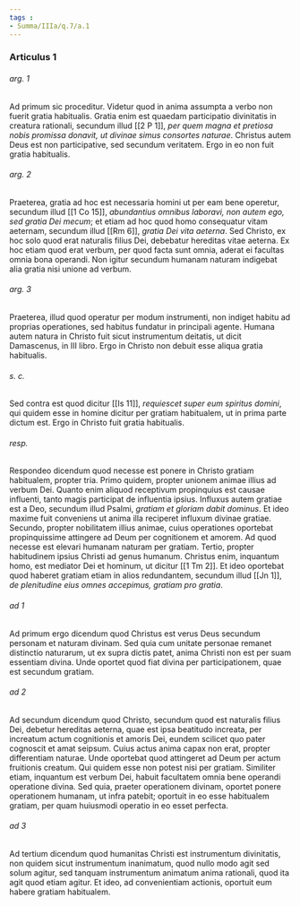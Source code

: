 ```yaml
---
tags : 
- Summa/IIIa/q.7/a.1
---
```


### Articulus 1

###### arg. 1
Ad primum sic proceditur. Videtur quod in anima assumpta a verbo non fuerit gratia habitualis. Gratia enim est quaedam participatio divinitatis in creatura rationali, secundum illud [[2 P 1]], *per quem magna et pretiosa nobis promissa donavit, ut divinae simus consortes naturae*. Christus autem Deus est non participative, sed secundum veritatem. Ergo in eo non fuit gratia habitualis.

###### arg. 2
Praeterea, gratia ad hoc est necessaria homini ut per eam bene operetur, secundum illud [[1 Co 15]], *abundantius omnibus laboravi, non autem ego, sed gratia Dei mecum*; et etiam ad hoc quod homo consequatur vitam aeternam, secundum illud [[Rm 6]], *gratia Dei vita aeterna*. Sed Christo, ex hoc solo quod erat naturalis filius Dei, debebatur hereditas vitae aeterna. Ex hoc etiam quod erat verbum, per quod facta sunt omnia, aderat ei facultas omnia bona operandi. Non igitur secundum humanam naturam indigebat alia gratia nisi unione ad verbum.

###### arg. 3
Praeterea, illud quod operatur per modum instrumenti, non indiget habitu ad proprias operationes, sed habitus fundatur in principali agente. Humana autem natura in Christo fuit sicut instrumentum deitatis, ut dicit Damascenus, in III libro. Ergo in Christo non debuit esse aliqua gratia habitualis.

###### s. c.
Sed contra est quod dicitur [[Is 11]], *requiescet super eum spiritus domini*, qui quidem esse in homine dicitur per gratiam habitualem, ut in prima parte dictum est. Ergo in Christo fuit gratia habitualis.

###### resp.
Respondeo dicendum quod necesse est ponere in Christo gratiam habitualem, propter tria. Primo quidem, propter unionem animae illius ad verbum Dei. Quanto enim aliquod receptivum propinquius est causae influenti, tanto magis participat de influentia ipsius. Influxus autem gratiae est a Deo, secundum illud Psalmi, *gratiam et gloriam dabit dominus*. Et ideo maxime fuit conveniens ut anima illa reciperet influxum divinae gratiae. Secundo, propter nobilitatem illius animae, cuius operationes oportebat propinquissime attingere ad Deum per cognitionem et amorem. Ad quod necesse est elevari humanam naturam per gratiam. Tertio, propter habitudinem ipsius Christi ad genus humanum. Christus enim, inquantum homo, est mediator Dei et hominum, ut dicitur [[1 Tm 2]]. Et ideo oportebat quod haberet gratiam etiam in alios redundantem, secundum illud [[Jn 1]], *de plenitudine eius omnes accepimus, gratiam pro gratia*.

###### ad 1
Ad primum ergo dicendum quod Christus est verus Deus secundum personam et naturam divinam. Sed quia cum unitate personae remanet distinctio naturarum, ut ex supra dictis patet, anima Christi non est per suam essentiam divina. Unde oportet quod fiat divina per participationem, quae est secundum gratiam.

###### ad 2
Ad secundum dicendum quod Christo, secundum quod est naturalis filius Dei, debetur hereditas aeterna, quae est ipsa beatitudo increata, per increatum actum cognitionis et amoris Dei, eundem scilicet quo pater cognoscit et amat seipsum. Cuius actus anima capax non erat, propter differentiam naturae. Unde oportebat quod attingeret ad Deum per actum fruitionis creatum. Qui quidem esse non potest nisi per gratiam. Similiter etiam, inquantum est verbum Dei, habuit facultatem omnia bene operandi operatione divina. Sed quia, praeter operationem divinam, oportet ponere operationem humanam, ut infra patebit; oportuit in eo esse habitualem gratiam, per quam huiusmodi operatio in eo esset perfecta.

###### ad 3
Ad tertium dicendum quod humanitas Christi est instrumentum divinitatis, non quidem sicut instrumentum inanimatum, quod nullo modo agit sed solum agitur, sed tanquam instrumentum animatum anima rationali, quod ita agit quod etiam agitur. Et ideo, ad convenientiam actionis, oportuit eum habere gratiam habitualem.

